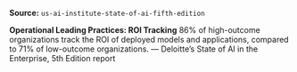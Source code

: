**Source:** `us-ai-institute-state-of-ai-fifth-edition`

**Operational Leading Practices: ROI Tracking**
86% of high-outcome organizations track the ROI of deployed models and applications, compared to 71% of low-outcome organizations.
— Deloitte’s State of AI in the Enterprise, 5th Edition report
